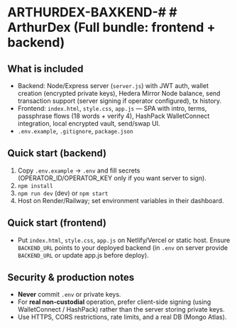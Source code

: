 # ARTHURDEX-BAXKEND-# # ArthurDex (Full bundle: frontend + backend)

## What is included
- Backend: Node/Express server (`server.js`) with JWT auth, wallet creation (encrypted private keys), Hedera Mirror Node balance, send transaction support (server signing if operator configured), tx history.
- Frontend: `index.html`, `style.css`, `app.js` — SPA with intro, terms, passphrase flows (18 words + verify 4), HashPack WalletConnect integration, local encrypted vault, send/swap UI.
- `.env.example`, `.gitignore`, `package.json`

## Quick start (backend)
1. Copy `.env.example` -> `.env` and fill secrets (OPERATOR_ID/OPERATOR_KEY only if you want server to sign).
2. `npm install`
3. `npm run dev` (dev) or `npm start`
4. Host on Render/Railway; set environment variables in their dashboard.

## Quick start (frontend)
- Put `index.html`, `style.css`, `app.js` on Netlify/Vercel or static host. Ensure `BACKEND_URL` points to your deployed backend (in `.env` on server provide `BACKEND_URL` or update app.js before deploy).

## Security & production notes
- **Never** commit `.env` or private keys.
- For **real non-custodial** operation, prefer client-side signing (using WalletConnect / HashPack) rather than the server storing private keys.
- Use HTTPS, CORS restrictions, rate limits, and a real DB (Mongo Atlas).
